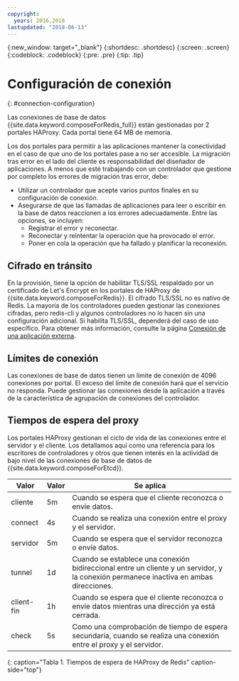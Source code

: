 ```yaml
---
copyright:
  years: 2016,2018
lastupdated: "2018-06-13"
---
```


{:new_window: target="_blank"}
{:shortdesc: .shortdesc}
{:screen: .screen}
{:codeblock: .codeblock}
{:pre: .pre}
{:tip: .tip}

# Configuración de conexión
{: #connection-configuration}

Las conexiones de base de datos {{site.data.keyword.composeForRedis_full}} están gestionadas por 2 portales HAProxy. Cada portal tiene 64 MB de memoria. 

Los dos portales para permitir a las aplicaciones mantener la conectividad en el caso de que uno de los portales pase a no ser accesible. La migración tras error en el lado del cliente es responsabilidad del diseñador de aplicaciones. A menos que esté trabajando con un controlador que gestione por completo los errores de migración tras error, debe:

* Utilizar un controlador que acepte varios puntos finales en su configuración de conexión.
* Asegurarse de que las llamadas de aplicaciones para leer o escribir en la base de datos reaccionen a los errores adecuadamente. Entre las opciones, se incluyen:
  + Registrar el error y reconectar.
  + Reconectar y reintentar la operación que ha provocado el error.
  + Poner en cola la operación que ha fallado y planificar la reconexión.

## Cifrado en tránsito

En la provisión, tiene la opción de habilitar TLS/SSL respaldado por un certificado de Let's Encrypt en los portales de HAProxy de {{site.data.keyword.composeForRedis}}. El cifrado TLS/SSL no es nativo de Redis. La mayoría de los controladores pueden gestionar las conexiones cifradas, pero redis-cli y algunos controladores no lo hacen sin una configuración adicional. Si habilita TLS/SSL, dependerá del caso de uso específico. Para obtener más información, consulte la página [Conexión de una aplicación externa](./connecting-external.html).

## Límites de conexión

Las conexiones de base de datos tienen un límite de conexión de 4096 conexiones por portal. El exceso del límite de conexión hará que el servicio no responda. Puede gestionar las conexiones desde la aplicación a través de la característica de agrupación de conexiones del controlador.

## Tiempos de espera del proxy

Los portales HAProxy gestionan el ciclo de vida de las conexiones entre el servidor y el cliente. Los detallamos aquí como una referencia para los escritores de controladores y otros que tienen interés en la actividad de bajo nivel de las conexiones de base de datos de {{site.data.keyword.composeForEtcd}}.

Valor | Valor | Se aplica
----------|-----------|-----------
cliente | 5m | Cuando se espera que el cliente reconozca o envíe datos.
connect | 4s | Cuando se realiza una conexión entre el proxy y el servidor.
servidor | 5m | Cuando se espera que el servidor reconozca o envíe datos.
tunnel | 1d | Cuando se establece una conexión bidireccional entre un cliente y un servidor, y la conexión permanece inactiva en ambas direcciones.
client-fin | 1h | Cuando se espera que el cliente reconozca o envíe datos mientras una dirección ya está cerrada.
check | 5s | Como una comprobación de tiempo de espera secundaria, cuando se realiza una conexión entre el proxy y el servidor.
{: caption="Tabla 1. Tiempos de espera de HAProxy de Redis" caption-side="top"}




